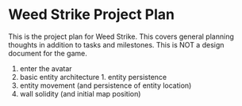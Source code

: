 # Weed Strike Project Plan

This is the project plan for Weed Strike. This covers general planning thoughts in addition to tasks and milestones. This is NOT a design document for the game.

1. enter the avatar
  1. basic entity architecture
    1. entity persistence    
  1. entity movement (and persistence of entity location)
  1. wall solidity (and initial map position)

    